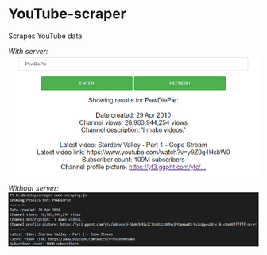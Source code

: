 # YouTube-scraper
Scrapes YouTube data

<i>With server:</i>
<img src="example.PNG" />
<br>
<i>Without server:</i>
<img src="example2.PNG" />

